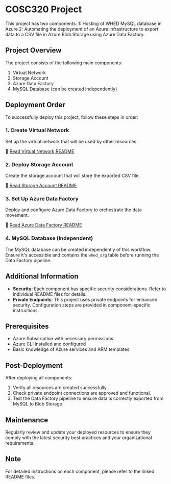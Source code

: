 # COSC320 Project

This project has two components:
1: Hosting of WHED MySQL database in Azure
2: Automating the deployment of an Azure infrastructure to export data to a CSV file in Azure Blob Storage using Azure Data Factory.

## Project Overview

The project consists of the following main components:

1. Virtual Network
2. Storage Account
3. Azure Data Factory
4. MySQL Database (can be created independently)

## Deployment Order

To successfully deploy this project, follow these steps in order:

### 1. Create Virtual Network

Set up the virtual network that will be used by other resources.

📘 [Read Virtual Network README](./azure_vnet/README.md)

### 2. Deploy Storage Account

Create the storage account that will store the exported CSV file.

📘 [Read Storage Account README](./azure_storage/README.md)

### 3. Set Up Azure Data Factory

Deploy and configure Azure Data Factory to orchestrate the data movement.

📘 [Read Azure Data Factory README](./azure_data-factory/README.md)

### 4. MySQL Database (Independent)

The MySQL database can be created independently of this workflow. Ensure it's accessible and contains the `whed_org` table before running the Data Factory pipeline.

## Additional Information

-   **Security**: Each component has specific security considerations. Refer to individual README files for details.
-   **Private Endpoints**: This project uses private endpoints for enhanced security. Configuration steps are provided in component-specific instructions.

## Prerequisites

-   Azure Subscription with necessary permissions
-   Azure CLI installed and configured
-   Basic knowledge of Azure services and ARM templates

## Post-Deployment

After deploying all components:

1. Verify all resources are created successfully.
2. Check private endpoint connections are approved and functional.
3. Test the Data Factory pipeline to ensure data is correctly exported from MySQL to Blob Storage.

## Maintenance

Regularly review and update your deployed resources to ensure they comply with the latest security best practices and your organizational requirements.

## Note

For detailed instructions on each component, please refer to the linked README files.
